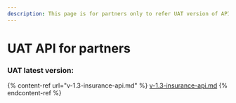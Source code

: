 ```yaml
---
description: This page is for partners only to refer UAT version of APIs
---
```


# UAT API for partners

### UAT latest version:

{% content-ref url="v-1.3-insurance-api.md" %}
[v-1.3-insurance-api.md](v-1.3-insurance-api.md)
{% endcontent-ref %}

